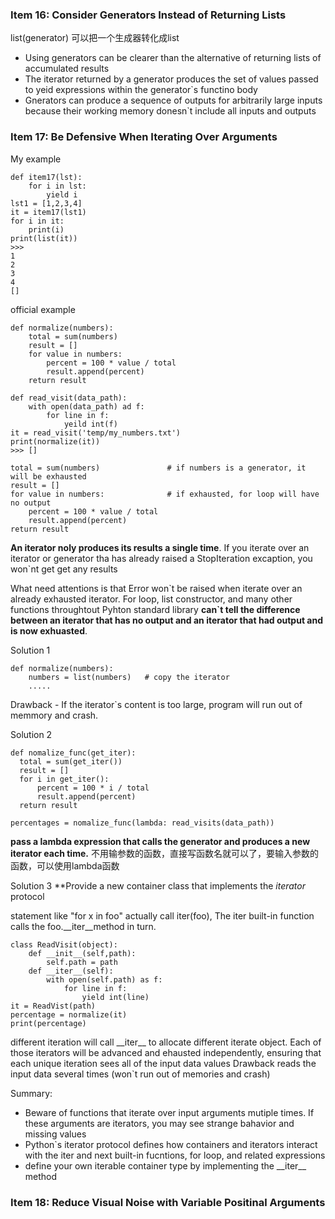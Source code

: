### Item 16: Consider Generators Instead of Returning Lists
list(generator) 可以把一个生成器转化成list

- Using generators can be clearer than the alternative of returning lists of accumulated results
- The iterator returned by a generator produces the set of values passed to yeid expressions within the generator\`s functino body
- Gnerators can produce a sequence of outputs for arbitrarily large inputs because their working memory donesn\`t include all inputs and outputs

### Item 17: Be Defensive When Iterating Over Arguments
My example
```
def item17(lst):
    for i in lst:
        yield i
lst1 = [1,2,3,4]
it = item17(lst1)
for i in it:
    print(i)
print(list(it))
>>> 
1
2
3
4
[]
```
official example 
```
def normalize(numbers):
    total = sum(numbers)                   
    result = []
    for value in numbers:
        percent = 100 * value / total
        result.append(percent)
    return result

def read_visit(data_path):
    with open(data_path) ad f:
        for line in f:
            yeild int(f)
it = read_visit('temp/my_numbers.txt')
print(normalize(it))
>>> [] 
```
    total = sum(numbers)               # if numbers is a generator, it will be exhausted        
    result = []
    for value in numbers:              # if exhausted, for loop will have no output
        percent = 100 * value / total
        result.append(percent)
    return result
**An iterator noly produces its results a single time**. If you iterate over an iterator or generator tha has already raised a StopIteration excaption, you won\`nt get get any results

What need attentions is that Error won\`t be raised when iterate over an already exhausted iterator.
For loop, list constructor, and many other functions throughtout Pyhton standard library **can\`t tell the difference between an iterator that has no output and an iterator that had output and is now exhuasted**.

Solution 1
```
def normalize(numbers):
    numbers = list(numbers)   # copy the iterator
    .....
```
Drawback - If the iterator\`s content is too large, program will run out of memmory and crash.

Solution 2
```
def nomalize_func(get_iter):
  total = sum(get_iter())
  result = []
  for i in get_iter():
      percent = 100 * i / total
      result.append(percent)
  return result
  
percentages = nomalize_func(lambda: read_visits(data_path))
```
**pass a lambda expression that calls the generator and produces a new iterator each time.**
不用输参数的函数，直接写函数名就可以了，要输入参数的函数，可以使用lambda函数

Solution 3
**Provide a new container class that implements the *iterator* protocol 

statement like "for x in foo" actually call iter(foo), The iter built-in function calls the foo.\_\_iter\_\_method in turn.
```
class ReadVisit(object):
    def __init__(self,path):
        self.path = path
    def __iter__(self):
        with open(self.path) as f:
            for line in f:
                yield int(line)
it = ReadVist(path)
percentage = normalize(it)
print(percentage)
```
different iteration will call \_\_iter\_\_ to allocate different iterate object.  Each of those iterators will be advanced and ehausted independently, ensuring that each unique iteration sees all of the input data values
Drawback reads the input data several times (won\`t run out of memories and crash)

Summary:
- Beware of functions that iterate over input arguments mutiple times. If these arguments are iterators, you may see strange bahavior and missing values
- Python\`s iterator protocol defines how containers and iterators interact with the iter and next built-in fucntions, for loop, and related expressions
- define your own iterable container type by implementing the \_\_iter\_\_ method

### Item 18: Reduce Visual Noise with Variable Positinal Arguments

